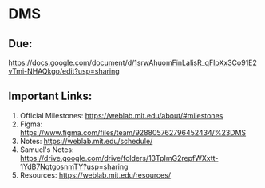 # DMS

## Due:
https://docs.google.com/document/d/1srwAhuomFinLaIisR_qFlpXx3Co91E2vTmi-NHAQkgo/edit?usp=sharing

## Important Links:
1. Official Milestones: https://weblab.mit.edu/about/#milestones
2. Figma: https://www.figma.com/files/team/928805762796452434/%23DMS
3. Notes: https://weblab.mit.edu/schedule/
4. Samuel's Notes: https://drive.google.com/drive/folders/13TpImG2repfWXxtt-1YdB7NqtgosnmTY?usp=sharing
5. Resources: https://weblab.mit.edu/resources/
